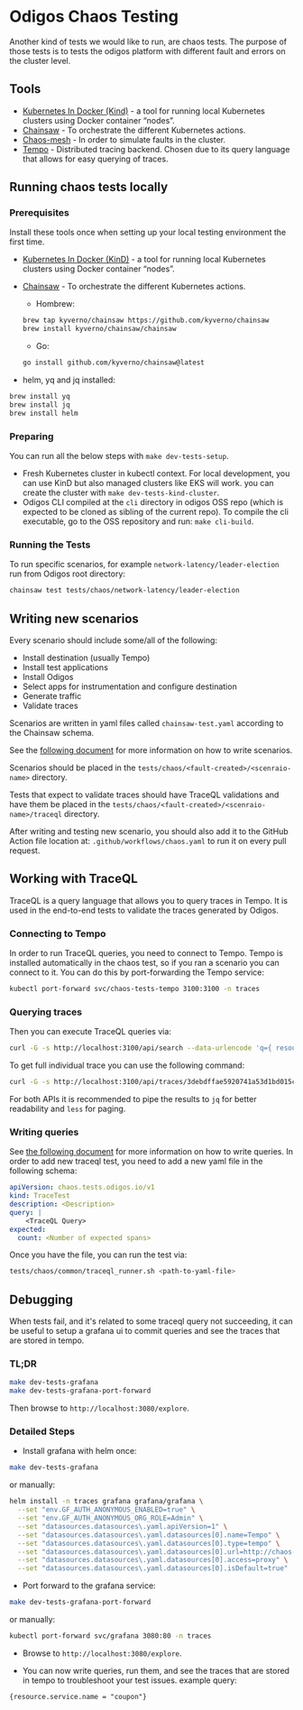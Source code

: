 # Odigos Chaos Testing

Another kind of tests we would like to run, are chaos tests.
The purpose of those tests is to tests the odigos platform with different fault and errors on the cluster level.

## Tools

- [Kubernetes In Docker (Kind)](https://kind.sigs.k8s.io/) - a tool for running local Kubernetes clusters using Docker container “nodes”.
- [Chainsaw](https://kyverno.github.io/chainsaw/) - To orchestrate the different Kubernetes actions.
- [Chaos-mesh](https://github.com/chaos-mesh/chaos-mesh) - In order to simulate faults in the cluster.
- [Tempo](https://github.com/grafana/tempo) - Distributed tracing backend. Chosen due to its query language that allows for easy querying of traces.

## Running chaos tests locally

### Prerequisites

Install these tools once when setting up your local testing environment the first time.

- [Kubernetes In Docker (KinD)](https://kind.sigs.k8s.io/) - a tool for running local Kubernetes clusters using Docker container “nodes”.

- [Chainsaw](https://kyverno.github.io/chainsaw/) - To orchestrate the different Kubernetes actions.
  - Hombrew:

  ```bash
  brew tap kyverno/chainsaw https://github.com/kyverno/chainsaw
  brew install kyverno/chainsaw/chainsaw
  ```

  - Go:

  ```bash
  go install github.com/kyverno/chainsaw@latest
  ```

- helm, yq and jq installed:

```bash
brew install yq
brew install jq
brew install helm
```

### Preparing

You can run all the below steps with `make dev-tests-setup`.

- Fresh Kubernetes cluster in kubectl context. For local development, you can use KinD but also managed clusters like EKS will work. you can create the cluster with `make dev-tests-kind-cluster`.
- Odigos CLI compiled at the `cli` directory in odigos OSS repo (which is expected to be cloned as sibling of the current repo). To compile the cli executable, go to the OSS repository and run: `make cli-build`.

### Running the Tests

To run specific scenarios, for example `network-latency/leader-election` run from Odigos root directory:

```bash
chainsaw test tests/chaos/network-latency/leader-election
```

## Writing new scenarios

Every scenario should include some/all of the following:

- Install destination (usually Tempo)
- Install test applications
- Install Odigos
- Select apps for instrumentation and configure destination
- Generate traffic
- Validate traces

Scenarios are written in yaml files called `chainsaw-test.yaml` according to the Chainsaw schema.

See the [following document](https://kyverno.github.io/chainsaw/latest/test/) for more information on how to write scenarios.

Scenarios should be placed in the `tests/chaos/<fault-created>/<scenraio-name>` directory.

Tests that expect to validate traces should have TraceQL validations and have them be placed in the `tests/chaos/<fault-created>/<scenraio-name>/traceql` directory.

After writing and testing new scenario, you should also add it to the GitHub Action file location at:
`.github/workflows/chaos.yaml` to run it on every pull request.

## Working with TraceQL

TraceQL is a query language that allows you to query traces in Tempo.
It is used in the end-to-end tests to validate the traces generated by Odigos.

### Connecting to Tempo

In order to run TraceQL queries, you need to connect to Tempo.
Tempo is installed automatically in the chaos test, so if you ran a scenario you can connect to it.
You can do this by port-forwarding the Tempo service:

```bash
kubectl port-forward svc/chaos-tests-tempo 3100:3100 -n traces
```

### Querying traces

Then you can execute TraceQL queries via:

```bash
curl -G -s http://localhost:3100/api/search --data-urlencode 'q={ resource.odigos.version = "chaos-test"}'
```

To get full individual trace you can use the following command:

```bash
curl -G -s http://localhost:3100/api/traces/3debdffae5920741a53d1bd015c62b29
```

For both APIs it is recommended to pipe the results to `jq` for better readability and `less` for paging.

### Writing queries

See [the following document](https://grafana.com/docs/tempo/latest/traceql/) for more information on how to write queries.
In order to add new traceql test, you need to add a new yaml file in the following schema:

```yaml
apiVersion: chaos.tests.odigos.io/v1
kind: TraceTest
description: <Description>
query: |
    <TraceQL Query>
expected:
  count: <Number of expected spans>
```

Once you have the file, you can run the test via:

```bash
tests/chaos/common/traceql_runner.sh <path-to-yaml-file>
```

## Debugging

When tests fail, and it's related to some traceql query not succeeding, it can be useful to setup a grafana ui to commit queries and see the traces that are stored in tempo.

### TL;DR

```bash
make dev-tests-grafana
make dev-tests-grafana-port-forward
```

Then browse to `http://localhost:3080/explore`.

### Detailed Steps

- Install grafana with helm once:

```bash
make dev-tests-grafana
```

or manually:

```bash
helm install -n traces grafana grafana/grafana \
  --set "env.GF_AUTH_ANONYMOUS_ENABLED=true" \
  --set "env.GF_AUTH_ANONYMOUS_ORG_ROLE=Admin" \
  --set "datasources.datasources\.yaml.apiVersion=1" \
  --set "datasources.datasources\.yaml.datasources[0].name=Tempo" \
  --set "datasources.datasources\.yaml.datasources[0].type=tempo" \
  --set "datasources.datasources\.yaml.datasources[0].url=http://chaos-tests-tempo:3100" \
  --set "datasources.datasources\.yaml.datasources[0].access=proxy" \
  --set "datasources.datasources\.yaml.datasources[0].isDefault=true"
```

- Port forward to the grafana service:

```bash
make dev-tests-grafana-port-forward
```

or manually:

```bash
kubectl port-forward svc/grafana 3080:80 -n traces
```

- Browse to `http://localhost:3080/explore`.

- You can now write queries, run them, and see the traces that are stored in tempo to troubleshoot your test issues. example query:

```
{resource.service.name = "coupon"}
```

